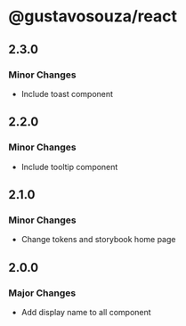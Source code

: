 # @gustavosouza/react

## 2.3.0

### Minor Changes

- Include toast component

## 2.2.0

### Minor Changes

- Include tooltip component

## 2.1.0

### Minor Changes

- Change tokens and storybook home page

## 2.0.0

### Major Changes

- Add display name to all component
